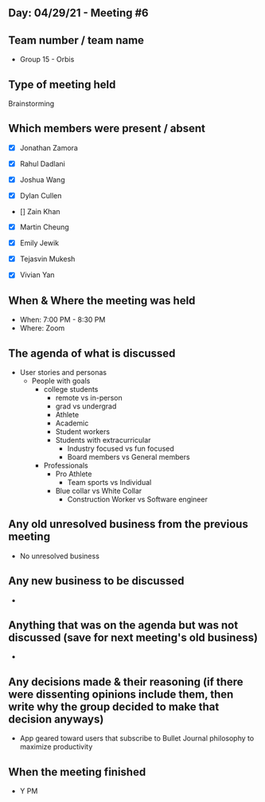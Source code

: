 ## Day: 04/29/21 - Meeting #6

## Team number / team name
- Group 15 - Orbis
## Type of meeting held
Brainstorming
## Which members were present / absent
- [x] Jonathan Zamora

- [x] Rahul Dadlani

- [x] Joshua Wang

- [x] Dylan Cullen

- [] Zain Khan

- [x] Martin Cheung

- [x] Emily Jewik

- [x] Tejasvin Mukesh

- [x] Vivian Yan
## When & Where the meeting was held
- When: 7:00 PM - 8:30 PM
- Where: Zoom
## The agenda of what is discussed
- User stories and personas
  - People with goals
      - college students
          - remote vs in-person
          - grad vs undergrad
          - Athlete
          - Academic
          - Student workers
          - Students with extracurricular
              - Industry focused vs fun focused
              - Board members vs General members
      - Professionals
          - Pro Athlete
              - Team sports vs Individual
          - Blue collar vs White Collar
              - Construction Worker vs Software engineer
              

## Any old unresolved business from the previous meeting
- No unresolved business
## Any new business to be discussed
- 
## Anything that was on the agenda but was not discussed (save for next meeting's old business)
- 
## Any decisions made & their reasoning (if there were dissenting opinions include them, then write why the group decided to make that decision anyways)
- App geared toward users that subscribe to Bullet Journal philosophy to maximize productivity
## When the meeting finished
- Y PM
